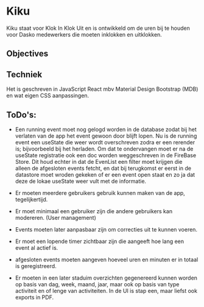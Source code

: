 # Kiku

Kiku staat voor Klok In Klok Uit en is ontwikkeld om de uren bij te houden voor Dasko medewerkers die moeten inklokken en uitklokken.

## Objectives



## Techniek
Het is geschreven in JavaScript React mbv Material Design Bootstrap (MDB) en wat eigen CSS aanpassingen. 

## ToDo's:

- Een running event moet nog gelogd worden in de database zodat bij het verlaten van de app het event gewoon door blijft lopen. Nu is de running event een useState die weer wordt overschreven zodra er een rerender is; bijvoorbeeld bij het herladen.
Om dat te ondervangen moet er na de useState registratie ook een doc worden weggeschreven in de FireBase Store. Dit houd echter in dat de EvenList een filter moet krijgen die alleen de afgesloten events fetcht, en dat bij terugkomst er eerst in de datastore moet wroden gekeken of er een event open staat en zo ja dat deze de lokae useState weer vult met de informatie. 
- Er moeten meerdere gebruikers gebruik kunnen maken van de app, tegelijkertijd.

- Er moet minimaal een gebruiker zijn die andere gebruikers kan modereren. (User management)

- Events moeten later aanpasbaar zijn om correcties uit te kunnen voeren.

- Er moet een lopende timer zichtbaar zijn die aangeeft hoe lang een event al actief is.

- afgesloten events moeten aangeven hoeveel uren en minuten er in totaal is geregistreerd.

- Er moeten in een later staduim overzichten gegenereerd kunnen worden op basis van dag, week, maand, jaar, maar ook op basis van type activiteit en of lenge van activiteiten. In de UI is stap een, maar liefst ook exports in PDF.

